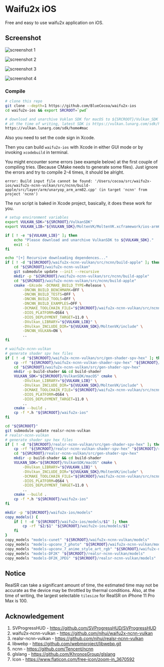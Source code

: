 # Waifu2x iOS

Free and easy to use waifu2x application on iOS.

## Screenshot

![screenshot 1](1.png)

![screenshot 2](2.png)

![screenshot 3](3.png)

![screenshot 4](4.png)

### Compile

```bash
# clone this repo
git clone --depth=1 https://github.com/BlueCocoa/waifu2x-ios
cd waifu2x-ios && export SRCROOT=`pwd`

# download and unarchive Vuklan SDK for macOS to ${SRCROOT}/Vulkan_SDK
# at the time of writing, latest SDK is https://vulkan.lunarg.com/sdk/home#sdk/downloadConfirm/1.2.154.0/mac/vulkansdk-macos-1.2.154.0.dmg
https://vulkan.lunarg.com/sdk/home#mac
```

Also you need to set the code sign in Xcode.

Then you can build `waifu2x-ios` with Xcode in either GUI mode or by invoking `xcodebuild` in terminal.

You might encounter some errors (see example below) at the first couple of compiling tries. (Because CMake needs to generate some files). Just ignore the errors and try to compile 2-4 times, it should be alright.

```
error: Build input file cannot be found: '/Users/cocoa/src/waifu2x-ios/waifu2x-ncnn-vulkan/src/ncnn/build-apple/src/layer/arm/unaryop_arm_arm82.cpp' (in target 'ncnn' from project 'ncnn')
```

The run script is baked in Xcode project, basically, it does these work for you.

```bash
# setup environment variables
export VULKAN_SDK="${SRCROOT}/VulkanSDK"
export VULKAN_LIB="${VULKAN_SDK}/MoltenVK/MoltenVK.xcframework/ios-arm64/libMoltenVK.a"

if [ ! -e "${VULKAN_LIB}" ]; then
    echo "Please download and unarchive VulkanSDK to ${VULKAN_SDK}."
    exit -1
fi

echo "[+] Recursive downloading dependences..."
if [ ! -d "${SRCROOT}/waifu2x-ncnn-vulkan/src/ncnn/build-apple" ]; then
    cd "${SRCROOT}/waifu2x-ncnn-vulkan"
    git submodule update --init --recursive
    mkdir -p "${SRCROOT}/waifu2x-ncnn-vulkan/src/ncnn/build-apple"
    cd "${SRCROOT}/waifu2x-ncnn-vulkan/src/ncnn/build-apple"
    cmake -GXcode -DCMAKE_BUILD_TYPE=Release \
        -DNCNN_BUILD_BENCHMARK=OFF \
        -DNCNN_BUILD_TESTS=OFF \
        -DNCNN_BUILD_TOOLS=OFF \
        -DNCNN_BUILD_EXAMPLES=OFF \
        -DCMAKE_TOOLCHAIN_FILE="${SRCROOT}/waifu2x-ncnn-vulkan/src/ncnn/toolchains/ios.toolchain.cmake" \
        -DIOS_PLATFORM=OS64 \
        -DIOS_DEPLOYMENT_TARGET=11.0 \
        -DVulkan_LIBRARY="${VULKAN_LIB}" \
        -DVulkan_INCLUDE_DIR="${VULKAN_SDK}/MoltenVK/include" \
        -DNCNN_VULKAN=ON \
        ..
fi

# waifu2x-ncnn-vulkan
# generate shader spv hex files
if [ ! -d "${SRCROOT}/waifu2x-ncnn-vulkan/src/gen-shader-spv-hex" ]; then
    cp -rf "${SRCROOT}/waifu2x-ncnn-vulkan-shader-spv-hex" "${SRCROOT}/waifu2x-ncnn-vulkan/src/gen-shader-spv-hex"
    cd "${SRCROOT}/waifu2x-ncnn-vulkan/src/gen-shader-spv-hex"
    mkdir -p build-shader && cd build-shader
    VULKAN_SDK="${SRCROOT}/VulkanSDK/macOS" cmake \
        -DVulkan_LIBRARY="${VULKAN_LIB}" \
        -DVulkan_INCLUDE_DIR="${VULKAN_SDK}/MoltenVK/include" \
        -DCMAKE_TOOLCHAIN_FILE="${SRCROOT}/waifu2x-ncnn-vulkan/src/ncnn/toolchains/ios.toolchain.cmake" \
        -DIOS_PLATFORM=OS64 \
        -DIOS_DEPLOYMENT_TARGET=11.0 \
        ..
    cmake --build .
    cp -f *.h "${SRCROOT}/waifu2x-ios"
fi

cd "${SRCROOT}"
git submodule update realsr-ncnn-vulkan 
# realsr-ncnn-vulkan
# generate shader spv hex files
if [ ! -d "${SRCROOT}/realsr-ncnn-vulkan/src/gen-shader-spv-hex" ]; then
    cp -rf "${SRCROOT}/realsr-ncnn-vulkan-shader-spv-hex" "${SRCROOT}/realsr-ncnn-vulkan/src/gen-shader-spv-hex"
    cd "${SRCROOT}/realsr-ncnn-vulkan/src/gen-shader-spv-hex"
    mkdir -p build-shader && cd build-shader
    VULKAN_SDK="${SRCROOT}/VulkanSDK/macOS" cmake \
        -DVulkan_LIBRARY="${VULKAN_LIB}" \
        -DVulkan_INCLUDE_DIR="${VULKAN_SDK}/MoltenVK/include" \
        -DCMAKE_TOOLCHAIN_FILE="${SRCROOT}/waifu2x-ncnn-vulkan/src/ncnn/toolchains/ios.toolchain.cmake" \
        -DIOS_PLATFORM=OS64 \
        -DIOS_DEPLOYMENT_TARGET=11.0 \
        ..
    cmake --build .
    cp -f *.h "${SRCROOT}/waifu2x-ios"
fi

mkdir -p "${SRCROOT}/waifu2x-ios/models"
copy_models() {
    if [ ! -d "${SRCROOT}/waifu2x-ios/models/$1" ]; then
        cp -rf "$2/$1" "${SRCROOT}/waifu2x-ios/models/$1"
    fi
}
copy_models "models-cunet" "${SRCROOT}/waifu2x-ncnn-vulkan/models"
copy_models "models-upconv_7_photo" "${SRCROOT}/waifu2x-ncnn-vulkan/models"
copy_models "models-upconv_7_anime_style_art_rgb" "${SRCROOT}/waifu2x-ncnn-vulkan/models"
copy_models "models-DF2K" "${SRCROOT}/realsr-ncnn-vulkan/models"
copy_models "models-DF2K_JPEG" "${SRCROOT}/realsr-ncnn-vulkan/models"
```

## Notice
RealSR can take a significant amount of time, the estimated time may not be accurate as the device may be throttled by thermal conditions. Also, at the time of writing, the largest selectable `tilesize` for RealSR on iPhone 11 Pro Max is 100.

## Acknowledgement

1. SVProgressHUD - https://github.com/SVProgressHUD/SVProgressHUD
2. waifu2x-ncnn-vulkan - https://github.com/nihui/waifu2x-ncnn-vulkan
2. realsr-ncnn-vulkan - https://github.com/nihui/realsr-ncnn-vulkan
3. libwebp - https://github.com/webmproject/libwebp.git
4. ncnn - https://github.com/Tencent/ncnn
5. glslang - https://github.com/KhronosGroup/glslang
6. Icon - https://www.flaticon.com/free-icon/zoom-in_3670592

